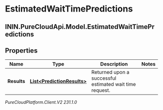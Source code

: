 # EstimatedWaitTimePredictions

## ININ.PureCloudApi.Model.EstimatedWaitTimePredictions

## Properties

|Name | Type | Description | Notes|
|------------ | ------------- | ------------- | -------------|
| **Results** | [**List&lt;PredictionResults&gt;**](PredictionResults) | Returned upon a successful estimated wait time request. | |



_PureCloudPlatform.Client.V2 231.1.0_
